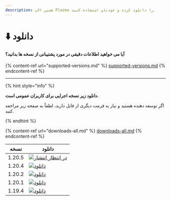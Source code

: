 ```yaml
---
description: همین الان Plazma را دانلود کرده و خودتان استفاده کنید.
---
```


# ⬇️ دانلود

#### آیا می خواهید اطلاعات دقیقی در مورد پشتیبانی از نسخه ها بدانید؟

{% content-ref url="supported-versions.md" %}
[supported-versions.md](supported-versions.md)
{% endcontent-ref %}

***

{% hint style="info" %}

**دانلود زیر نسخه اجرایی برای کاربران عمومی است.**

اگر توسعه دهنده هستید و نیاز به فرمت دیگری از فایل دارید، لطفاً به صفحه زیر مراجعه کنید.

{% endhint %}

{% content-ref url="downloads-all.md" %}
[downloads-all.md](downloads-all.md)
{% endcontent-ref %}

<table data-view="cards">
    <thead>
        <tr>
            <th>نسخه</th>
            <th>دانلود</th>
        </tr>
    </thead>
    <tbody>
        <tr>
            <td>1.20.5</td>
            <td><a href="">
                <img src="https://badge.plazmamc.org/0/در انتظار انتشار" alt="در انتظار انتشار">
            </a></td>
        </tr>
        <tr>
            <td>1.20.4</td>
            <td><a href="https://dl.plazmamc.org/1.20.4/">
                <img src="https://badge.plazmamc.org/1/دانلود" alt="دانلود">
            </a></td>
        </tr>
        <tr>
            <td>1.20.2</td>
            <td><a href="https://dl.plazmamc.org/1.20.2/">
                <img src="https://badge.plazmamc.org/1/دانلود" alt="دانلود">
            </a></td>
        </tr>
        <tr>
            <td>1.20.1</td>
            <td><a href="https://dl.plazmamc.org/1.20.1/">
                <img src="https://badge.plazmamc.org/1/دانلود" alt="دانلود">
            </a></td>
        </tr>
        <tr>
            <td>1.19.4</td>
            <td><a href="https://dl.plazmamc.org/1.19.4/">
                <img src="https://badge.plazmamc.org/1/دانلود" alt="دانلود">
            </a></td>
        </tr>
    </tbody>
</table>
